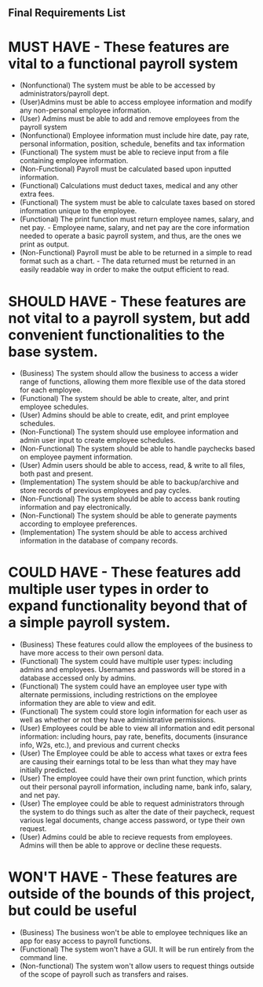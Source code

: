 ## Final Requirements List

# MUST HAVE - These features are vital to a functional payroll system
* (Nonfunctional) The system must be able to be accessed by administrators/payroll dept.
* (User)Admins must be able to access employee information and modify any non-personal employee information.
* (User) Admins must be able to add and remove employees from the payroll system
* (Nonfunctional) Employee information must include hire date, pay rate, personal information, position, schedule, benefits and tax information
* (Functional) The system must be able to recieve input from a file containing employee information.
* (Non-Functional) Payroll must be calculated based upon inputted information. 
* (Functional) Calculations must deduct taxes, medical and any other extra fees.
* (Functional) The system must be able to calculate taxes based on stored information unique to the employee.
* (Functional) The print function must return employee names, salary, and net pay. - Employee name, salary, and net pay are the core information needed to operate a basic payroll system, and thus, are the ones we print as output.
* (Non-Functional) Payroll must be able to be returned in a simple to read format such as a chart. - The data returned must be returned in an easily readable way in order to make the output efficient to read.


# SHOULD HAVE - These features are not vital to a payroll system, but add convenient functionalities to the base system.
* (Business) The system should allow the business to access a wider range of functions, allowing them more flexible use of the data stored for each employee.
* (Functional) The system should be able to create, alter, and print employee schedules.
* (User) Admins should be able to create, edit, and print employee schedules.
* (Non-Functional) The system should use employee information and admin user input to create employee schedules.
* (Non-Functional) The system should be able to handle paychecks based on employee payment information.
* (User) Admin users should be able to access, read, & write to all files, both past and present.
* (Implementation) The system should be able to backup/archive and store records of previous employees and pay cycles.
* (Non-Functional) The system should be able to access bank routing information and pay electronically.
* (Non-Functional) The system should be able to generate payments according to employee preferences.
* (Implementation) The system should be able to access archived information in the database of company records.


# COULD HAVE - These features add multiple user types in order to expand functionality beyond that of a simple payroll system.
* (Business) These features could allow the employees of the business to have more access to their own personl data.
* (Functional) The system could have multiple user types: including admins and employees. Usernames and passwords will be stored in a database accessed only by admins.
* (Functional) The system could have an employee user type with alternate permissions, including restrictions on the employee information they are able to view and edit.
* (Functional) The system could store login information for each user as well as whether or not they have administrative permissions.
* (User) Employees could be able to view all information and edit personal information: including hours, pay rate, benefits, documents (insurance info, W2s, etc.), and previous and current checks
* (User) The Employee could be able to access what taxes or extra fees are causing their earnings total to be less than what they may have initially predicted.
* (User) The employee could have their own print function, which prints out their personal payroll information, including name, bank info, salary, and net pay.
* (User) The employee could be able to request administrators through the system to do things such as alter the date of their paycheck, request various legal documents, change access password, or type their own request.
* (User) Admins could be able to recieve requests from employees. Admins will then be able to approve or decline these requests.


# WON'T HAVE - These features are outside of the bounds of this project, but could be useful
* (Business) The business won't be able to employee techniques like an app for easy access to payroll functions.
* (Functional) The system won't have a GUI. It will be run entirely from the command line.
* (Non-functional) The system won't allow users to request things outside of the scope of payroll such as transfers and raises.
